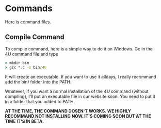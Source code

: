 # Commands

Here is command files.
<!--
Usage:
```
--help / -H   Displays the commands
--version / -V  Displays the version of the 4U compiler
```-->

## Compile Command

To compile command, here is a simple way to do it on Windows. Go in the 4U command file and type

```bat
> mkdir bin
> gcc *.c -o bin/4U
```

It will create an executable. If you want to use it alldays, I really recommand add the bin/ folder into the PATH.

Whatever, if you want a normal installation of the 4U command (without compiling),
I'll put an executable file in our website soon. You need to put it in a folder that you added to PATH.

**AT THE TIME, THE COMMAND DOSEN'T WORKS. WE HIGHLY RECOMMAND NOT INSTALLING NOW. IT'S COMING SOON BUT AT THE TIME IT'S IN BETA.**
